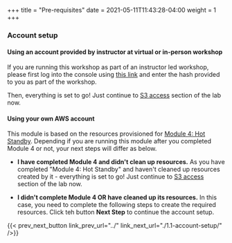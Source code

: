 +++
title = "Pre-requisites"
date =  2021-05-11T11:43:28-04:00
weight = 1
+++

### Account setup 

#### Using an account provided by instructor at virtual or in-person workshop

If you are running this workshop as part of an instructor led workshop, please first log into the console using [this link](https://dashboard.eventengine.run/) and enter the hash provided to you as part of the workshop.

Then, everything is set to go! Just continue to [S3 access](/reliability/disaster-recovery/workshop_5/1-prerequisites/1.2-s3-access/) section of the lab now.

#### Using your own AWS account

This module is based on the resources provisioned for [Module 4: Hot Standby](/reliability/disaster-recovery/workshop_4/). Depending if you are running this module after you completed Module 4 or not, your next steps will differ as below.  

* **I have completed Module 4 and didn't clean up resources.** As you have completed "Module 4: Hot Standby" and haven't cleaned up resources created by it - everything is set to go! Just continue to [S3 access](/reliability/disaster-recovery/workshop_5/1-prerequisites/1.2-s3-access/) section of the lab now.


* **I didn't complete Module 4 OR have cleaned up its resources.** In this case, you need to complete the following steps to create the required resources. Click teh button **Next Step** to continue the account setup.

{{< prev_next_button link_prev_url="../" link_next_url="./1.1-account-setup/" />}}
